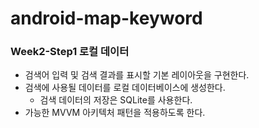 # android-map-keyword

### Week2-Step1 로컬 데이터
- 검색어 입력 및 검색 결과를 표시할 기본 레이아웃을 구현한다.
- 검색에 사용될 데이터를 로컬 데이터베이스에 생성한다.
    - 검색 데이터의 저장은 SQLite를 사용한다.
- 가능한 MVVM 아키텍처 패턴을 적용하도록 한다.